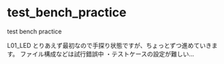 # test_bench_practice
test bench practice

L01_LED
    とりあえず最初なので手探り状態ですが、ちょっとずつ進めていきます。
    ファイル構成などは試行錯誤中
    ・テストケースの設定が難しい...